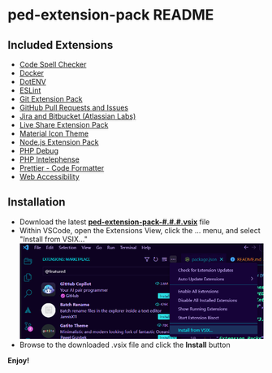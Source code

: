# ped-extension-pack README

## Included Extensions

* [Code Spell Checker](https://marketplace.visualstudio.com/items?itemName=streetsidesoftware.code-spell-checker)
* [Docker](https://marketplace.visualstudio.com/items?itemName=ms-azuretools.vscode-docker)
* [DotENV](https://marketplace.visualstudio.com/items?itemName=mikestead.dotenv)
* [ESLint](https://marketplace.visualstudio.com/items?itemName=dbaeumer.vscode-eslint)
* [Git Extension Pack](https://marketplace.visualstudio.com/items?itemName=donjayamanne.git-extension-pack)
* [GitHub Pull Requests and Issues](https://marketplace.visualstudio.com/items?itemName=GitHub.vscode-pull-request-github&ssr=false#review-details)
* [Jira and Bitbucket (Atlassian Labs)](https://marketplace.visualstudio.com/items?itemName=Atlassian.atlascode)
* [Live Share Extension Pack](https://marketplace.visualstudio.com/items?itemName=MS-vsliveshare.vsliveshare-pack)
* [Material Icon Theme](https://marketplace.visualstudio.com/items?itemName=PKief.material-icon-theme)
* [Node.js Extension Pack](https://marketplace.visualstudio.com/items?itemName=waderyan.nodejs-extension-pack)
* [PHP Debug](https://marketplace.visualstudio.com/items?itemName=xdebug.php-debug)
* [PHP Intelephense](https://marketplace.visualstudio.com/items?itemName=bmewburn.vscode-intelephense-client)
* [Prettier - Code Formatter](https://marketplace.visualstudio.com/items?itemName=esbenp.prettier-vscode)
* [Web Accessibility](https://marketplace.visualstudio.com/items?itemName=MaxvanderSchee.web-accessibility)

## Installation

* Download the latest **[ped-extension-pack-#.#.#.vsix](https://github.com/nfleet-Ped/ped-extension-pack/releases/download/v.2.0.0/ped-extension-pack-2.0.0.vsix)** file
* Within VSCode, open the Extensions View, click the ... menu, and select "Install from VSIX..."
![Install from VSIX button location in VSCode](installVSIXlocation.png)
* Browse to the downloaded .vsix file and click the **Install** button

**Enjoy!**
